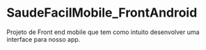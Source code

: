 # SaudeFacilMobile_FrontAndroid
 Projeto de Front end mobile que tem como intuito desenvolver uma interface para nosso app.
